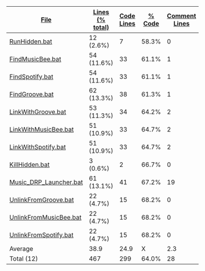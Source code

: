 
|[File](https://github.com/jojo2357/Music-Discord-Rich-Presence/tree/development/Statistics%2Fbatch%2FNameAscending.md%2F)|[Lines (% total)](https://github.com/jojo2357/Music-Discord-Rich-Presence/tree/development/Statistics%2Fbatch%2FLinesDescending.md%2F)|[Code Lines](https://github.com/jojo2357/Music-Discord-Rich-Presence/tree/development/Statistics%2Fbatch%2FCodeDescending.md%2F)|[% Code](https://github.com/jojo2357/Music-Discord-Rich-Presence/tree/development/Statistics%2Fbatch%2FProportionCodeDescending.md%2F)|[Comment Lines](https://github.com/jojo2357/Music-Discord-Rich-Presence/tree/development/Statistics%2Fbatch%2FCommentsDescending.md%2F)|[% Comment](https://github.com/jojo2357/Music-Discord-Rich-Presence/tree/development/Statistics%2Fbatch%2FProportionCommentsDescending.md%2F)|[Blank Lines](https://github.com/jojo2357/Music-Discord-Rich-Presence/tree/development/Statistics%2Fbatch%2FBlanksDescending.md%2F)|[% Blank](https://github.com/jojo2357/Music-Discord-Rich-Presence/tree/development/Statistics%2Fbatch%2FProportionBlanksDescending.md%2F)|
| --- | --- | --- | --- | --- | --- | --- | --- |
|[RunHidden.bat](https://github.com/jojo2357/Music-Discord-Rich-Presence/tree/development/GroovyRP%2Fbin%2FRelease%2FRunHidden.bat)|12 (2.6%)|7|58.3%|0|0.0%|5|41.7%|
|[FindMusicBee.bat](https://github.com/jojo2357/Music-Discord-Rich-Presence/tree/development/GroovyRP%2Fbin%2FRelease%2FFindMusicBee.bat)|54 (11.6%)|33|61.1%|1|1.9%|20|37.0%|
|[FindSpotify.bat](https://github.com/jojo2357/Music-Discord-Rich-Presence/tree/development/GroovyRP%2Fbin%2FRelease%2FFindSpotify.bat)|54 (11.6%)|33|61.1%|1|1.9%|20|37.0%|
|[FindGroove.bat](https://github.com/jojo2357/Music-Discord-Rich-Presence/tree/development/GroovyRP%2Fbin%2FRelease%2FFindGroove.bat)|62 (13.3%)|38|61.3%|1|1.6%|23|37.1%|
|[LinkWithGroove.bat](https://github.com/jojo2357/Music-Discord-Rich-Presence/tree/development/GroovyRP%2Fbin%2FRelease%2FLinkWithGroove.bat)|53 (11.3%)|34|64.2%|2|3.8%|17|32.1%|
|[LinkWithMusicBee.bat](https://github.com/jojo2357/Music-Discord-Rich-Presence/tree/development/GroovyRP%2Fbin%2FRelease%2FLinkWithMusicBee.bat)|51 (10.9%)|33|64.7%|2|3.9%|16|31.4%|
|[LinkWithSpotify.bat](https://github.com/jojo2357/Music-Discord-Rich-Presence/tree/development/GroovyRP%2Fbin%2FRelease%2FLinkWithSpotify.bat)|51 (10.9%)|33|64.7%|2|3.9%|16|31.4%|
|[KillHidden.bat](https://github.com/jojo2357/Music-Discord-Rich-Presence/tree/development/GroovyRP%2Fbin%2FRelease%2FKillHidden.bat)|3 (0.6%)|2|66.7%|0|0.0%|1|33.3%|
|[Music_DRP_Launcher.bat](https://github.com/jojo2357/Music-Discord-Rich-Presence/tree/development/Music_DRP_Launcher.bat)|61 (13.1%)|41|67.2%|19|31.1%|1|1.6%|
|[UnlinkFromGroove.bat](https://github.com/jojo2357/Music-Discord-Rich-Presence/tree/development/GroovyRP%2Fbin%2FRelease%2FUnlinkFromGroove.bat)|22 (4.7%)|15|68.2%|0|0.0%|7|31.8%|
|[UnlinkFromMusicBee.bat](https://github.com/jojo2357/Music-Discord-Rich-Presence/tree/development/GroovyRP%2Fbin%2FRelease%2FUnlinkFromMusicBee.bat)|22 (4.7%)|15|68.2%|0|0.0%|7|31.8%|
|[UnlinkFromSpotify.bat](https://github.com/jojo2357/Music-Discord-Rich-Presence/tree/development/GroovyRP%2Fbin%2FRelease%2FUnlinkFromSpotify.bat)|22 (4.7%)|15|68.2%|0|0.0%|7|31.8%|
|Average |38.9|24.9|X|2.3|X|11.7|X|
|Total (12)|467|299|64.0%|28| 6.0%|140|30.0%|